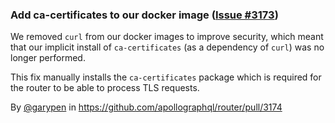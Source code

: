 ### Add ca-certificates to our docker image ([Issue #3173](https://github.com/apollographql/router/issues/3173))

We removed `curl` from our docker images to improve security, which meant that our implicit install of `ca-certificates` (as a dependency of `curl`) was no longer performed.

This fix manually installs the `ca-certificates` package which is required for the router to be able to process TLS requests.

By [@garypen](https://github.com/garypen) in https://github.com/apollographql/router/pull/3174